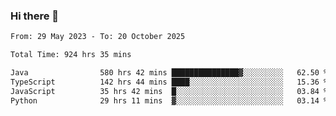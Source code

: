 ### Hi there 👋

<!--START_SECTION:waka-->

```txt
From: 29 May 2023 - To: 20 October 2025

Total Time: 924 hrs 35 mins

Java                580 hrs 42 mins ███████████████▓░░░░░░░░░   62.50 %
TypeScript          142 hrs 44 mins ████░░░░░░░░░░░░░░░░░░░░░   15.36 %
JavaScript          35 hrs 42 mins  █░░░░░░░░░░░░░░░░░░░░░░░░   03.84 %
Python              29 hrs 11 mins  ▓░░░░░░░░░░░░░░░░░░░░░░░░   03.14 %
```

<!--END_SECTION:waka-->
<!--
**the-beef-calculator/the-beef-calculator** is a ✨ _special_ ✨ repository because its `README.md` (this file) appears on your GitHub profile.

Here are some ideas to get you started:

- 🔭 I’m currently working on ...
- 🌱 I’m currently learning ...
- 👯 I’m looking to collaborate on ...
- 🤔 I’m looking for help with ...
- 💬 Ask me about ...
- 📫 How to reach me: ...
- 😄 Pronouns: ...
- ⚡ Fun fact: ...
-->
